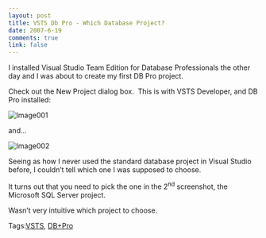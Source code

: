 ```yaml
--- 
layout: post
title: VSTS Db Pro - Which Database Project?
date: 2007-6-19
comments: true
link: false
---
```

<p>I installed Visual Studio Team Edition for Database Professionals the other day and I was about to create my first DB Pro project.</p><p>Check out the New Project dialog box.&nbsp; This is with VSTS Developer,&nbsp;and DB Pro installed:</p><p><img src="/images/image001__.jpg" alt="Image001"  border="0"  /></p><p>and&hellip;</p><p><img src="/images/image002_.jpg" alt="Image002"  border="0"  /></p><p>Seeing as how I never used the standard database project in Visual Studio before, I couldn&rsquo;t tell which one I was supposed to choose.&nbsp; </p><p>It turns out that you need to pick the one in the 2<sup>nd</sup> screenshot, the Microsoft SQL Server project.&nbsp; </p><p>Wasn&rsquo;t very intuitive which project to choose.</p><div class="bjtags">Tags:<a rel="tag" href="http://technorati.com/tag/VSTS">VSTS</a>, <a rel="tag" href="http://technorati.com/tag/DB+Pro">DB+Pro</a></div>
